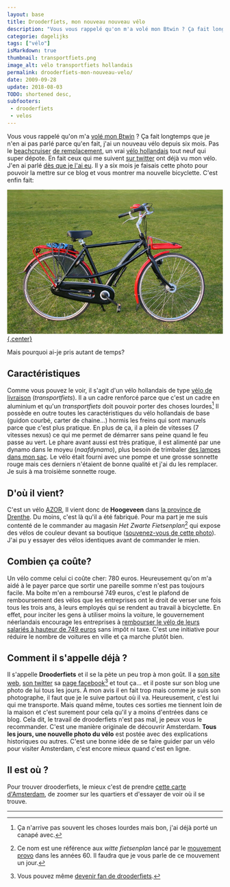 ```yaml
---
layout: base
title: Drooderfiets, mon nouveau nouveau vélo
description: "Vous vous rappelé qu'on m'a volé mon Btwin ? Ça fait longtemps que je n'en ai pas parlé parce qu'en fait, j'ai un nouveau vélo depuis six mois. Pas le beac"
categorie: dagelijks
tags: ["vélo"]
isMarkdown: true
thumbnail: transportfiets.png
image_alt: vélo transportfiets hollandais
permalink: drooderfiets-mon-nouveau-velo/
date: 2009-09-28
update: 2018-08-03
TODO: shortened desc, 
subfooters:
 - drooderfiets
 - velos
---
```


Vous vous rappelé qu'on m'a [volé mon Btwin](/un-b-twin-a-amsterdam) ? Ça fait longtemps que je n'en ai pas parlé parce qu'en fait, j'ai un nouveau vélo depuis six mois. Pas le [beachcruiser](/plein-de-velos#beachcruiser) [de remplacement](/mon-nouveau-velo), un vrai [vélo hollandais](/plein-de-velos-hollandais) tout neuf qui super dépote. En fait ceux qui me suivent [sur twitter](http://twitter.com/meinamsterdam) ont déjà vu mon vélo. J'en ai parlé [dès que je l'ai eu](http://twitter.com/meinamsterdam/status/1375877860). Il y a six mois je faisais cette photo pour pouvoir la mettre sur ce blog et vous montrer ma nouvelle bicyclette. C'est enfin fait:

[![vélo rouge et noir sur fond d'herbe verte](drooderfiets.jpg){.center}](http://www.flickr.com/photos/drooderfiets/3468695122/)

Mais pourquoi ai-je pris autant de temps?

<!--excerpt-->

## Caractéristiques
Comme vous pouvez le voir, il s'agit d'un vélo hollandais de type [vélo de livraison](/plein-de-velos#transportfiets) (*transportfiets*). Il a un cadre renforcé parce que c'est un cadre en aluminium et qu'un *transportfiets* doit pouvoir porter des choses lourdes[^1] Il possède en outre toutes les caractéristiques du vélo hollandais de base (guidon courbé, carter de chaine...) hormis les freins qui sont manuels parce que c'est plus pratique. En plus de ça, il a plein de vitesses (7 vitesses nexus) ce qui me permet de démarrer sans peine quand le feu passe au vert. Le phare avant aussi est très pratique, il est alimenté par une dynamo dans le moyeu (*naafdynamo*), plus besoin de trimbaler [des lampes dans mon sac](/les-nouvelles-lampes-de-la-nuit). Le vélo était fourni avec une pompe et une grosse sonnette rouge mais ces derniers n'étaient de bonne qualité et j'ai du les remplacer. Je suis à ma troisième sonnette rouge.

## D'où il vient?
C'est un vélo [AZOR](/plein-de-velos-hollandais-3#azor), Il vient donc de **Hoogeveen** dans [la province de Drenthe](/les-provinces-des-pays-bas#Drenthe). Du moins, c'est là qu'il a été fabriqué. Pour ma part je me suis contenté de le commander au magasin *Het Zwarte Fietsenplan*[^2] qui expose des vélos de couleur devant sa boutique ([souvenez-vous de cette photo](/les-velos-en-couleur)). J'ai pu y essayer des vélos identiques avant de commander le mien.

## Combien ça coûte?
Un vélo comme celui ci coûte cher: 780 euros. Heureusement qu'on m'a aidé à le payer parce que sortir une pareille somme n'est pas toujours facile. Ma boîte m'en a remboursé 749 euros, c'est le plafond de remboursement des vélos que les entreprises ont le droit de verser une fois tous les trois ans, à leurs employés qui se rendent au travail à bicyclette. En effet, pour inciter les gens à utiliser moins la voiture, le gouvernement néerlandais encourage les entreprises à [rembourser le vélo de leurs salariés à hauteur de 749 euros](http://www.belastingdienst.nl/zakelijk/loonheffingen/lb22_vervoer/lb22_vervoer-58.html) sans impôt ni taxe. C'est une initiative pour réduire le nombre de voitures en ville et ça marche plutôt bien.

## Comment il s'appelle déjà ?
Il s'appelle **Drooderfiets** et il se la pète un peu trop à mon goût. Il a [son site web](https://pixelfed.social/drooderfiets), [son twitter](http://twitter.com/drooderfiets) sa [page facebook](http://www.facebook.com/pages/Drooderfiets/111290696004?ref=ts)[^3] et tout ça… et il poste sur son blog une photo de lui tous les jours. À mon avis il en fait trop mais comme je suis son photographe, il faut que je le suive partout où il va. Heureusement, c'est lui qui me transporte. Mais quand même, toutes ces sorties me tiennent loin de la maison et c'est surement pour cela qu'il y a moins d'entrées dans ce blog. Cela dit, le travail de drooderfiets n'est pas mal, je peux vous le recommander. C'est une manière originale de découvrir Amsterdam. **Tous les jours, une nouvelle photo du vélo** est postée avec des explications historiques ou autres. C'est une bonne idée de se faire guider par un vélo pour visiter Amsterdam, c'est encore mieux quand c'est en ligne.

## Il est où ?
Pour trouver drooderfiets, le mieux c'est de prendre [cette carte d'Amsterdam](http://loc.alize.us/#/user:drooderfiets/geo:52.370398,4.897156,13,k/sort:date/), de zoomer sur les quartiers et d'essayer de voir où il se trouve.

---
[^1]: Ça n'arrive pas souvent les choses lourdes mais bon, j'ai déjà porté un canapé avec.
[^2]: Ce nom est une référence aux *witte fietsenplan* lancé par le [mouvement provo](http://fr.wikipedia.org/wiki/Provo_%28mouvement%29) dans les années 60. Il faudra que je vous parle de ce mouvement un jour.
[^3]: Vous pouvez même [devenir fan de drooderfiets](http://www.facebook.com/connect/connect.php?id=111290696004&connections=10&stream=0&css=#).
